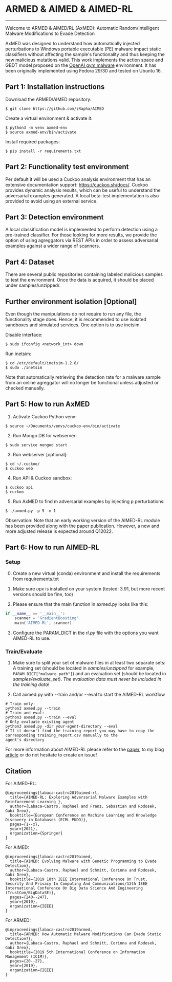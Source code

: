 # ARMED & AIMED & AIMED-RL
**************************

Welcome to ARMED & AIMED/RL (AxMED): Automatic Random/Intelligent Malware Modifications to Evade Detection 

AxMED was designed to understand how automatically injected perturbations to Windows portable executable (PE) malware impact static classifiers without affecting the sample's functionality and thus keeping the new malicious mutations valid. This work implements the action space and GBDT model proposed on the [OpenAI gym malware](https://github.com/endgameinc/gym-malware) environment. It has been originally implemented using Fedora 29/30 and tested on Ubuntu 16.

## Part 1: Installation instructions 

Download the ARMED/AIMED repository: 
```
$ git clone https://github.com/zRapha/AIMED 
```
Create a virtual environment & activate it: 
```
$ python3 -m venv axmed-env
$ source axmed-env/bin/activate
```
Install required packages: 
```
$ pip install -r requirements.txt 
```
## Part 2: Functionality test environment  
Per default it will be used a Cuckoo analysis environment that has an extensive documentation support: https://cuckoo.sh/docs/. Cuckoo provides dynamic analysis results, which can be useful to understand the adversarial examples generated. A local beta-test implementation is also provided to avoid using an external service. 

## Part 3: Detection environment  
A local classification model is implemented to perform detection using a pre-trained classifier. For those looking for more results, we provide the option of using agreggators via REST APIs in order to assess adversarial examples against a wider range of scanners. 

## Part 4: Dataset 
There are several public repositories containing labeled malicious samples to test the environment. Once the data is acquired, it should be placed under samples/unzipped/. 

## Further environment isolation [Optional] 
Even though the manipulations do not require to run any file, the functionality stage does. Hence, it is  recommended to use isolated sandboxes and simulated services. One option is to use inetsim. 

Disable interface: 
```
$ sudo ifconfig <network_int> down 
```

Run inetsim:
```
$ cd /etc/default/inetsim-1.2.8/ 
$ sudo ./inetsim 
```

Note that automatically retrieving the detection rate for a malware sample from an online agreggator will no longer be functional unless adjusted or checked manually.

## Part 5: How to run AxMED

1. Activate Cuckoo Python venv: 
```
$ source ~/Documents/venvs/cuckoo-env/bin/activate
```

2. Run Mongo DB for webserver: 
```
$ sudo service mongod start 
```

3. Run webserver [optional]: 
```
$ cd ~/.cuckoo/ 
$ cuckoo web 
```

4. Run API & Cuckoo sandbox: 
```
$ cuckoo api 
$ cuckoo
```
5. Run AxMED to find m adversarial examples by injecting p perturbations: 
```
$ ./axmed.py -p 5 -m 1
```

Observation: Note that an early working version of the AIMED-RL module has been provided along with the paper publication. However, a new and more adjusted release is expected around Q12022. 

## Part 6: How to run AIMED-RL
### Setup
0. Create a new virtual (conda) environment and install the requirements from requirements.txt
1. Make sure *upx* is installed on your system (tested: 3.91, but more recent versions should be fine, too)

2. Please ensure that the main function in axmed.py looks like this:
```python
if __name__ == '__main__':
    scanner = 'GradientBoosting'
    main('AIMED-RL', scanner)
```

3. Configure the PARAM_DICT in the *rl.py* file with the options you want AIMED-RL to use.

### Train/Evaluate
1. Make sure to split your set of malware files in at least two separate sets: A training set (should be located in 
*samples/unzipped* for example, `PARAM_DICT["malware_path"]`) and an evaluation set (should be located in *samples/evaluate_set*).
*The evaluation data must never be included in the training data!*

2. Call axmed.py with --train and/or --eval to start the AIMED-RL workflow
```
# Train only:
python3 axmed.py --train 
# Train and eval:
python3 axmed.py --train --eval
# Only evaluate existing agent
python3 axmed.py -dir your-agent-directory --eval
# If it doesn't find the training report you may have to copy the corresponding training_report.csv manually to the 
agent's directory
```

For more information about AIMED-RL please refer to the [paper](https://link.springer.com/chapter/10.1007/978-3-030-86514-6_3),
to my blog [article](https://sebief.github.io/it-security/tutorial/aimedRL/) or do not hesitate to create an issue!

## Citation  

For AIMED-RL: 
```
@inproceedings{labaca-castro2019aimed-rl,
  title={AIMED-RL: Exploring Adversarial Malware Examples with Reinforcement Learning },
  author={Labaca-Castro, Raphael and Franz, Sebastian and Rodosek, Gabi Dreo},
  booktitle={European Conference on Machine Learning and Knowledge Discovery in Databases (ECML PKDD)},
  pages={1--x},
  year={2021},
  organization={Springer}
}
```

For AIMED: 
```
@inproceedings{labaca-castro2019aimed,
  title={AIMED: Evolving Malware with Genetic Programming to Evade Detection},
  author={Labaca-Castro, Raphael and Schmitt, Corinna and Rodosek, Gabi Dreo},
  booktitle={2019 18th IEEE International Conference On Trust, Security And Privacy In Computing And Communications/13th IEEE International Conference On Big Data Science And Engineering (TrustCom/BigDataSE)},
  pages={240--247},
  year={2019},
  organization={IEEE}
}
```

For ARMED: 
```
@inproceedings{labaca-castro2019armed,
  title={ARMED: How Automatic Malware Modifications Can Evade Static Detection?},
  author={Labaca-Castro, Raphael and Schmitt, Corinna and Rodosek, Gabi Dreo},
  booktitle={2019 5th International Conference on Information Management (ICIM)},
  pages={20--27},
  year={2019},
  organization={IEEE}
}
```

